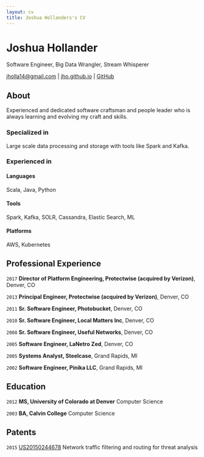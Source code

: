 ```yaml
---
layout: cv
title: Joshua Hollanders's CV
---
```

# Joshua Hollander
Software Engineer, Big Data Wrangler, Stream Whisperer

<div id="webaddress">
<a href="mailto:jholla14@gmail.com">jholla14@gmail.com</a> |
<a href="https://jho.github.io">jho.github.io</a> |
<a href="https://github.com/jho">GitHub</a>
</div>


## About

Experienced and dedicated software craftsman and people leader who is always learning and evolving my craft and skills.  

### Specialized in

Large scale data processing and storage with tools like Spark and Kafka.

### Experienced in

#### Languages 

Scala, Java, Python

#### Tools

Spark, Kafka, SOLR, Cassandra, Elastic Search, ML

#### Platforms 

AWS, Kubernetes

## Professional Experience

`2017`
__Director of Platform Engineering, Protectwise (acquired by Verizon)__, Denver, CO

`2013`
__Principal Engineer, Protectwise (acquired by Verizon)__, Denver, CO

`2011`
__Sr. Software Engineer, Photobucket__, Denver, CO

`2010`
__Sr. Software Engineer, Local Matters Inc__, Denver, CO

`2008`
__Sr. Software Engineer, Useful Networks__, Denver, CO

`2005`
__Software Engineer, LaNetro Zed__, Denver, CO

`2005`
__Systems Analyst, Steelcase__, Grand Rapids, MI

`2002` 
__Software Engineer, Pinika LLC__, Grand Rapids, MI

## Education

`2012`
__MS, University of Colorado at Denver__ Computer Science

`2003`
__BA, Calvin College__ Computer Science

## Patents

`2015`
[US20150244678](https://patents.google.com/patent/US20150244678) Network traffic filtering and routing for threat analysis  
